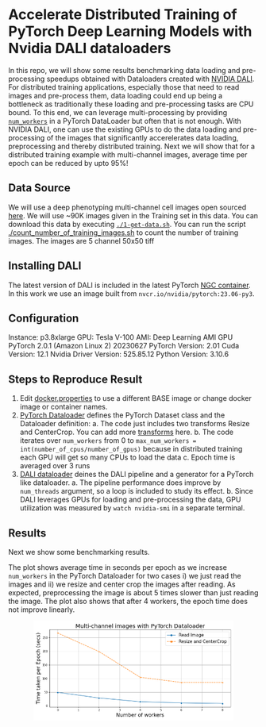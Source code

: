 # Accelerate Distributed Training of PyTorch Deep Learning Models with Nvidia DALI dataloaders
In this repo, we will show some results benchmarking data loading and pre-processing speedups obtained with Dataloaders created with [NVIDIA DALI](https://developer.nvidia.com/dali). For distributed training applications, especially those that need to read images and pre-process them, data loading could end up being a bottleneck as traditionally these loading and pre-processing tasks are CPU bound. To this end, we can leverage multi-processing by providing [`num_workers`](https://pytorch.org/docs/stable/data.html) in a PyTorch DataLoader but often that is not enough. With NVIDIA DALI, one can use the existing GPUs to do the data loading and pre-processing of the images that significantly accerelerates data loading, preprocessing and thereby distributed training. Next we will show that for a distributed training example with multi-channel images, average time per epoch can be reduced by upto 95%!

## Data Source
We will use a deep phenotyping multi-channel cell images open sourced [here](https://www.research-collection.ethz.ch/handle/20.500.11850/343106). We will use ~90K images given in the Training set in this data. You can download this data by executing [`./1-get-data.sh`](https://github.com/awsankur/test-dali-dataloaders/blob/main/multi-channel-images/1-get-data.sh). You can run the script [./count_number_of_training_images.sh](https://github.com/awsankur/test-dali-dataloaders/blob/main/multi-channel-images/count_number_of_training_images.sh) to count the number of training images. The images are 5 channel 50x50 tiff 

## Installing DALI
The latest version of DALI is included in the latest PyTorch [NGC container](https://catalog.ngc.nvidia.com/orgs/nvidia/containers/pytorch). In this work we use an image built from `nvcr.io/nvidia/pytorch:23.06-py3`.

## Configuration
Instance: p3.8xlarge
GPU: Tesla V-100
AMI: Deep Learning AMI GPU PyTorch 2.0.1 (Amazon Linux 2) 20230627
PyTorch Version: 2.01
Cuda Version: 12.1
Nvidia Driver Version: 525.85.12
Python Version: 3.10.6

## Steps to Reproduce Result
1. Edit [docker.properties](https://github.com/awsankur/test-dali-dataloaders/blob/main/multi-channel-images/docker/docker.properties) to use a different BASE image or change docker image or container names.
2. [PyTorch Dataloader](https://github.com/awsankur/test-dali-dataloaders/blob/main/multi-channel-images/docker/test-pytorch-dataloader.py) defines the PyTorch Dataset class and the Dataloader definition:
a. The code just includes two transforms Resize and CenterCrop. You can add more [transforms](https://pytorch.org/vision/stable/transforms.html) here.
b. The code iterates over `num_workers` from 0 to `max_num_workers = int(number_of_cpus/number_of_gpus)` because in distributed training each GPU will get so many CPUs to load the data
c. Epoch time is averaged over 3 runs
3. [DALI dataloader](https://github.com/awsankur/test-dali-dataloaders/blob/main/multi-channel-images/docker/test-dali-dataloader.py) deines the DALI pipeline and a generator for a PyTorch like dataloader.
a. The pipeline performance does improve by `num_threads` argument, so a loop is included to study its effect.
b. Since DALI leverages GPUs for loading and pre-processing the data, GPU utilization was measured by `watch nvidia-smi` in a separate terminal.

## Results
Next we show some benchmarking results.

The plot shows average time in seconds per epoch as we increase `num_workers` in the PyTorch Dataloader for two cases i) we just read the images and ii) we resize and center crop the images after reading. As expected, preprocessing the image is about 5 times slower than just reading the image. The plot also shows that after 4 workers, the epoch time does not improve linearly.

<center><img src="multi-channel-images/plots/pytorch_num_workers.png" width="80%"/> </br>
</center>






